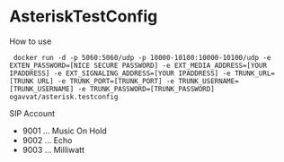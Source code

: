 # AsteriskTestConfig

How to use
```
 docker run -d -p 5060:5060/udp -p 10000-10100:10000-10100/udp -e EXTEN_PASSWORD=[NICE SECURE PASSWORD] -e EXT_MEDIA_ADDRESS=[YOUR IPADDRESS] -e EXT_SIGNALING_ADDRESS=[YOUR IPADDRESS] -e TRUNK_URL=[TRUNK URL] -e TRUNK_PORT=[TRUNK_PORT] -e TRUNK_USERNAME=[TRUNK_USERNAME] -e TRUNK_PASSWORD=[TRUNK_PASSWORD] ogavvat/asterisk.testconfig
```



SIP Account

- 9001 ... Music On Hold
- 9002 ... Echo
- 9003 ... Milliwatt


